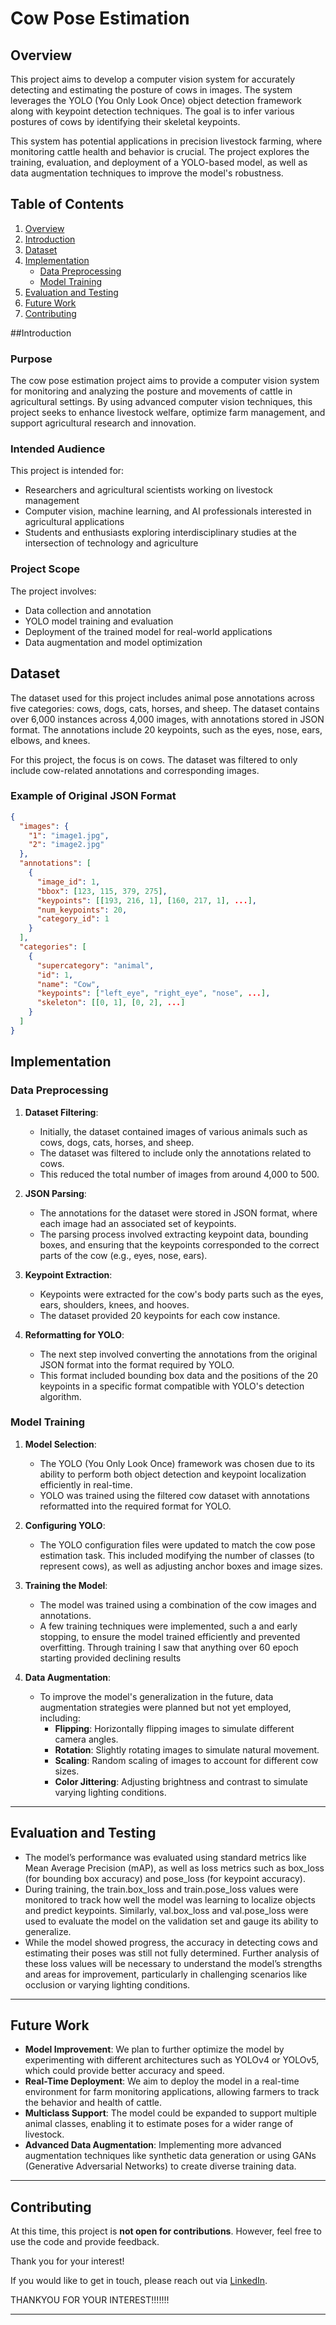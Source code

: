 # Cow Pose Estimation

## Overview

This project aims to develop a computer vision system for accurately detecting and estimating the posture of cows in images. The system leverages the YOLO (You Only Look Once) object detection framework along with keypoint detection techniques. The goal is to infer various postures of cows by identifying their skeletal keypoints.

This system has potential applications in precision livestock farming, where monitoring cattle health and behavior is crucial. The project explores the training, evaluation, and deployment of a YOLO-based model, as well as data augmentation techniques to improve the model's robustness.

## Table of Contents

1. [Overview](#overview)
2. [Introduction](#introduction)
3. [Dataset](#dataset)
4. [Implementation](#implementation)
   - [Data Preprocessing](#data-preprocessing)
   - [Model Training](#model-training)
5. [Evaluation and Testing](#evaluation-and-testing)
6. [Future Work](#future-work)
7. [Contributing](#contributing)

##Introduction

### Purpose
The cow pose estimation project aims to provide a computer vision system for monitoring and analyzing the posture and movements of cattle in agricultural settings. By using advanced computer vision techniques, this project seeks to enhance livestock welfare, optimize farm management, and support agricultural research and innovation.

### Intended Audience
This project is intended for:
- Researchers and agricultural scientists working on livestock management
- Computer vision, machine learning, and AI professionals interested in agricultural applications
- Students and enthusiasts exploring interdisciplinary studies at the intersection of technology and agriculture

### Project Scope
The project involves:
- Data collection and annotation
- YOLO model training and evaluation
- Deployment of the trained model for real-world applications
- Data augmentation and model optimization

## Dataset

The dataset used for this project includes animal pose annotations across five categories: cows, dogs, cats, horses, and sheep. The dataset contains over 6,000 instances across 4,000 images, with annotations stored in JSON format. The annotations include 20 keypoints, such as the eyes, nose, ears, elbows, and knees.

For this project, the focus is on cows. The dataset was filtered to only include cow-related annotations and corresponding images.

### Example of Original JSON Format
```json
{
  "images": {
    "1": "image1.jpg",
    "2": "image2.jpg"
  },
  "annotations": [
    {
      "image_id": 1,
      "bbox": [123, 115, 379, 275],
      "keypoints": [[193, 216, 1], [160, 217, 1], ...],
      "num_keypoints": 20,
      "category_id": 1
    }
  ],
  "categories": [
    {
      "supercategory": "animal",
      "id": 1,
      "name": "Cow",
      "keypoints": ["left_eye", "right_eye", "nose", ...],
      "skeleton": [[0, 1], [0, 2], ...]
    }
  ]
}
```

## Implementation

### Data Preprocessing

1. **Dataset Filtering**:
   - Initially, the dataset contained images of various animals such as cows, dogs, cats, horses, and sheep.
   - The dataset was filtered to include only the annotations related to cows.
   - This reduced the total number of images from around 4,000 to 500.

2. **JSON Parsing**:
   - The annotations for the dataset were stored in JSON format, where each image had an associated set of keypoints.
   - The parsing process involved extracting keypoint data, bounding boxes, and ensuring that the keypoints corresponded to the correct parts of the cow (e.g., eyes, nose, ears).

3. **Keypoint Extraction**:
   - Keypoints were extracted for the cow's body parts such as the eyes, ears, shoulders, knees, and hooves.
   - The dataset provided 20 keypoints for each cow instance.

4. **Reformatting for YOLO**:
   - The next step involved converting the annotations from the original JSON format into the format required by YOLO.
   - This format included bounding box data and the positions of the 20 keypoints in a specific format compatible with YOLO's detection algorithm.

### Model Training

1. **Model Selection**:
   - The YOLO (You Only Look Once) framework was chosen due to its ability to perform both object detection and keypoint localization efficiently in real-time.
   - YOLO was trained using the filtered cow dataset with annotations reformatted into the required format for YOLO.

2. **Configuring YOLO**:
   - The YOLO configuration files were updated to match the cow pose estimation task. This included modifying the number of classes (to represent cows), as well as adjusting anchor boxes and image sizes.

3. **Training the Model**:
   - The model was trained using a combination of the cow images and annotations.
   - A few training techniques were implemented, such a and early stopping, to ensure the model trained efficiently and prevented overfitting. Through training I saw that anything over 60 epoch starting provided declining results
   
4. **Data Augmentation**:
   - To improve the model's generalization in the future, data augmentation strategies were planned but not yet employed, including:
     - **Flipping**: Horizontally flipping images to simulate different camera angles.
     - **Rotation**: Slightly rotating images to simulate natural movement.
     - **Scaling**: Random scaling of images to account for different cow sizes.
     - **Color Jittering**: Adjusting brightness and contrast to simulate varying lighting conditions.

---

## Evaluation and Testing

- The model’s performance was evaluated using standard metrics like Mean Average Precision (mAP), as well as loss metrics such as box_loss (for bounding box accuracy) and pose_loss (for keypoint accuracy).
- During training, the train.box_loss and train.pose_loss values were monitored to track how well the model was learning to localize objects and predict keypoints. Similarly, val.box_loss and val.pose_loss were used to evaluate the model on the validation set and gauge its ability to generalize.
- While the model showed progress, the accuracy in detecting cows and estimating their poses was still not fully determined. Further analysis of these loss values will be necessary to understand the model’s strengths and areas for improvement, particularly in challenging scenarios like occlusion or varying lighting conditions.
---

## Future Work

- **Model Improvement**: We plan to further optimize the model by experimenting with different architectures such as YOLOv4 or YOLOv5, which could provide better accuracy and speed.
- **Real-Time Deployment**: We aim to deploy the model in a real-time environment for farm monitoring applications, allowing farmers to track the behavior and health of cattle.
- **Multiclass Support**: The model could be expanded to support multiple animal classes, enabling it to estimate poses for a wider range of livestock.
- **Advanced Data Augmentation**: Implementing more advanced augmentation techniques like synthetic data generation or using GANs (Generative Adversarial Networks) to create diverse training data.

---

## Contributing

At this time, this project is **not open for contributions**. However, feel free to use the code and provide feedback. 

Thank you for your interest!

If you would like to get in touch, please reach out via [LinkedIn](https://www.linkedin.com/in/rojo-jorge/).


THANKYOU FOR YOUR INTEREST!!!!!!!

---
